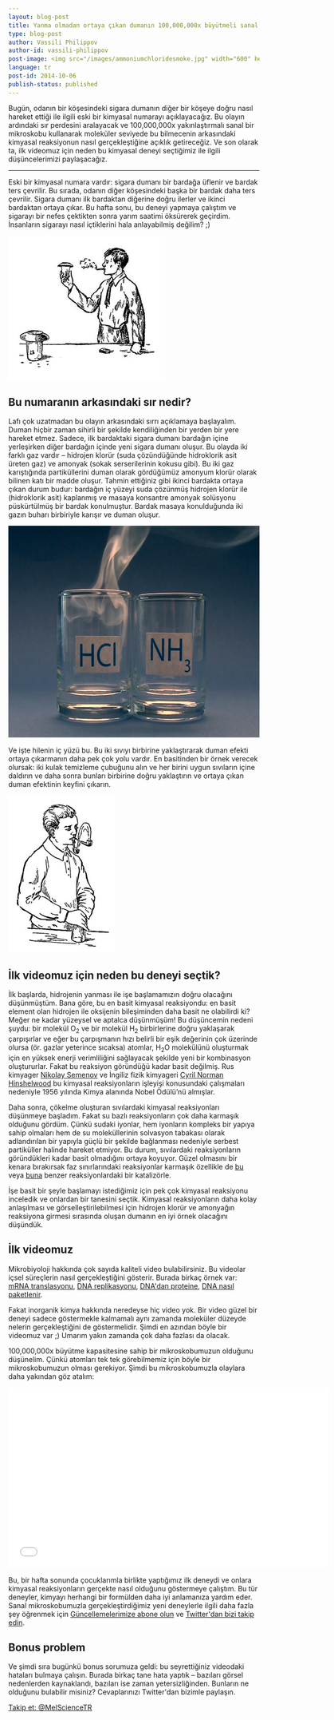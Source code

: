 ```yaml
---
layout: blog-post
title: Yanma olmadan ortaya çıkan dumanın 100,000,000x büyütmeli sanal bir mikroskopla görüntülenmesi
type: blog-post
author: Vassili Philippov
author-id: vassili-philippov
post-image: <img src="/images/ammoniumchloridesmoke.jpg" width="600" height="424" alt="Amonyum klorür dumanı">
language: tr
post-id: 2014-10-06
publish-status: published
---
```

Bugün, odanın bir köşesindeki sigara dumanın diğer bir köşeye doğru nasıl hareket ettiği ile ilgili eski bir kimyasal numarayı açıklayacağız. Bu olayın ardındaki sır perdesini aralayacak ve 100,000,000x yakınlaştırmalı sanal bir mikroskobu kullanarak moleküler seviyede bu bilmecenin arkasındaki kimyasal reaksiyonun nasıl gerçekleştiğine açıklık getireceğiz. Ve son olarak ta, ilk videomuz için neden bu kimyasal deneyi seçtiğimiz ile ilgili düşüncelerimizi paylaşacağız.
<!-- more -->

---
Eski bir kimyasal numara vardır: sigara dumanı bir bardağa üflenir ve bardak ters çevrilir. Bu sırada, odanın diğer köşesindeki başka bir bardak daha ters çevrilir. Sigara dumanı ilk bardaktan diğerine doğru ilerler ve ikinci bardaktan ortaya çıkar. Bu hafta sonu, bu deneyi yapmaya çalıştım ve sigarayı bir nefes çektikten sonra yarım saatimi öksürerek geçirdim. İnsanların sigarayı nasıl içtiklerini hala anlayabilmiş değilim? ;)
 
<img src="/images/movingofsmoke.png" width="314" height="289" alt="Duman bir bardaktan diğerine doğru hareket eder">

## Bu numaranın arkasındaki sır nedir?

Lafı çok uzatmadan bu olayın arkasındaki sırrı açıklamaya başlayalım. Duman hiçbir zaman sihirli bir şekilde kendiliğinden bir yerden bir yere hareket etmez. Sadece, ilk bardaktaki sigara dumanı bardağın içine yerleşirken diğer bardağın içinde yeni sigara dumanı oluşur. Bu olayda iki farklı gaz vardır – hidrojen klorür (suda çözündüğünde hidroklorik asit üreten gaz) ve amonyak (sokak serserilerinin kokusu gibi). Bu iki gaz karıştığında partiküllerini duman olarak gördüğümüz amonyum klorür olarak bilinen katı bir madde oluşur. Tahmin ettiğiniz gibi ikinci bardakta ortaya çıkan durum budur: bardağın iç yüzeyi suda çözünmüş hidrojen klorür ile (hidroklorik asit) kaplanmış ve masaya konsantre amonyak solüsyonu püskürtülmüş bir bardak konulmuştur. Bardak masaya konulduğunda iki gazın buharı birbiriyle karışır ve duman oluşur.

<img src="/images/ammoniumchloridesmoke.jpg" width="600" height="424" alt="Amonyum klorür dumanı">

Ve işte hilenin iç yüzü bu. Bu iki sıvıyı birbirine yaklaştırarak duman efekti ortaya çıkarmanın daha pek çok yolu vardır. En basitinden bir örnek verecek olursak: iki kulak temizleme çubuğunu alın ve her birini uygun sıvıların içine daldırın ve daha sonra bunları birbirine doğru yaklaştırın ve ortaya çıkan duman efektinin keyfini çıkarın.

<img src="/images/twosmokingtubes.png" width="213" height="315">

## İlk videomuz için neden bu deneyi seçtik?

İlk başlarda, hidrojenin yanması ile işe başlamamızın doğru olacağını düşünmüştüm. Bana göre, bu en basit kimyasal reaksiyondu: en basit element olan hidrojen ile oksijenin bileşiminden daha basit ne olabilirdi ki? Meğer ne kadar yüzeysel ve aptalca düşünmüşüm! Bu düşüncemin nedeni şuydu: bir molekül O<sub>2</sub> ve bir molekül H<sub>2</sub> birbirlerine doğru yaklaşarak çarpışırlar ve eğer bu çarpışmanın hızı belirli bir eşik değerinin çok üzerinde olursa (ör. gazlar yeterince sıcaksa) atomlar, H<sub>2</sub>O molekülünü oluşturmak için en yüksek enerji verimliliğini sağlayacak şekilde yeni bir kombinasyon oluştururlar. Fakat bu reaksiyon göründüğü kadar basit değilmiş. Rus kimyager <a href="https://tr.wikipedia.org/wiki/Nikolay_Semyonov">Nikolay Semenov</a> ve İngiliz fizik kimyageri <a href="https://tr.wikipedia.org/wiki/Cyril_Norman_Hinshelwood">Cyril Norman Hinshelwood</a> bu kimyasal reaksiyonların işleyişi konusundaki çalışmaları nedeniyle 1956 yılında Kimya alanında Nobel Ödülü’nü almışlar.

Daha sonra, çökelme oluşturan sıvılardaki kimyasal reaksiyonları düşünmeye başladım. Fakat su bazlı reaksiyonların çok daha karmaşık olduğunu gördüm. Çünkü sudaki iyonlar, hem iyonların kompleks bir yapıya sahip olmaları hem de su moleküllerinin solvasyon tabakası olarak adlandırılan bir yapıyla güçlü bir şekilde bağlanması nedeniyle serbest partiküller halinde hareket etmiyor. Bu durum, sıvılardaki reaksiyonların göründükleri kadar basit olmadığını ortaya koyuyor. Güzel olmasını bir kenara bırakırsak faz sınırlarındaki reaksiyonlar karmaşık özellikle de <a href="http://chemistry.melscience.com/experiments/catalytic-oxidation-of-acetone-on-copper-wire.html">bu</a> veya <a href="http://chemistry.melscience.com/experiments/oxidation-of-ammonia-with-platinum-catalyst.html">buna</a> benzer reaksiyonlardaki bir katalizörle.

İşe basit bir şeyle başlamayı istediğimiz için pek çok kimyasal reaksiyonu inceledik ve onlardan bir tanesini seçtik. Kimyasal reaksiyonların daha kolay anlaşılması ve görselleştirilebilmesi için hidrojen klorür ve amonyağın reaksiyona girmesi sırasında oluşan dumanın en iyi örnek olacağını düşündük.

## İlk videomuz

Mikrobiyoloji hakkında çok sayıda kaliteli video bulabilirsiniz. Bu videolar içsel süreçlerin nasıl gerçekleştiğini gösterir. Burada birkaç örnek var: <a href="https://www.youtube.com/watch?v=TfYf_rPWUdY">mRNA translasyonu</a>, <a href="https://www.youtube.com/watch?v=OnuspQG0Jd0">DNA replikasyonu</a>, <a href="https://www.youtube.com/watch?v=D3fOXt4MrOM">DNA'dan proteine</a>, <a href="https://www.youtube.com/watch?v=gbSIBhFwQ4s">DNA nasıl paketlenir</a>.

Fakat inorganik kimya hakkında neredeyse hiç video yok. Bir video güzel bir deneyi sadece göstermekle kalmamalı aynı zamanda moleküler düzeyde nelerin gerçekleştiğini de göstermelidir. Şimdi en azından böyle bir videomuz var ;) Umarım yakın zamanda çok daha fazlası da olacak.

100,000,000x büyütme kapasitesine sahip bir mikroskobumuzun olduğunu düşünelim. Çünkü atomları tek tek görebilmemiz için böyle bir mikroskobumuzun olması gerekiyor. Şimdi bu mikroskobumuzla olaylara daha yakından göz atalım: 

<iframe width="640" height="360" src="//www.youtube.com/embed/cz87YmRYwhU?rel=0" frameborder="0" allowfullscreen></iframe>
<br>

Bu, bir hafta sonunda çocuklarımla birlikte yaptığımız ilk deneydi ve onlara kimyasal reaksiyonların gerçekte nasıl olduğunu göstermeye çalıştım. Bu tür deneyler, kimyayı herhangi bir formülden daha iyi anlamanıza yardım eder. Sanal mikroskobumuzla gerçekleştirdiğimiz yeni deneylerle ilgili daha fazla şey öğrenmek için <a href="">Güncellemelerimize abone olun</a> ve <a href="https://twitter.com/MelScienceTR">Twitter'dan bizi takip edin</a>.

## Bonus problem

Ve şimdi sıra bugünkü bonus sorumuza geldi: bu seyrettiğiniz videodaki hataları bulmaya çalışın. Burada birkaç tane hata yaptık – bazıları görsel nedenlerden kaynaklandı, bazıları ise zaman yetersizliğinden. Bunların ne olduğunu bulabilir misiniz? Cevaplarınızı Twitter'dan bizimle paylaşın.

<!-- Begin Twitter follow -->
<a href="https://twitter.com/MelScienceTR" class="twitter-follow-button" data-show-count="false" data-lang="tr" data-size="large">Takip et: @MelScienceTR</a>
<script>!function(d,s,id){var js,fjs=d.getElementsByTagName(s)[0],p=/^http:/.test(d.location)?'http':'https';if(!d.getElementById(id)){js=d.createElement(s);js.id=id;js.src=p+'://platform.twitter.com/widgets.js';fjs.parentNode.insertBefore(js,fjs);}}(document, 'script', 'twitter-wjs');</script>
<!-- End Twitter follow -->
